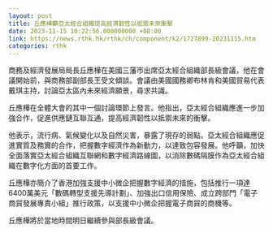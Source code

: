 ```yaml
---
layout: post
title: 丘應樺籲亞太經合組織提高經濟韌性以抵禦未來衝擊
date: 2023-11-15 10:22:56.000000000 +08:00
link: https://news.rthk.hk/rthk/ch/component/k2/1727899-20231115.htm
categories: rthk
---
```


商務及經濟發展局局長丘應樺在美國三藩市出席亞太經合組織部長級會議，他在會議開始前，與商務部副部長王受文傾談。會議由美國國務卿布林肯和美國貿易代表戴琪主持，討論亞太區內未來經濟願景，尋求共識。

丘應樺在全體大會的其中一個討論環節上發言。他指出，亞太經合組織應進一步加強合作，促進供應鏈互聯互通，提高經濟韌性以抵禦未來的衝擊。

他表示，流行病、氣候變化以及自然災害，暴露了現存的弱點。亞太經合組織應促進實質及務實的合作，把握數字經濟作為新動力，以達致包容發展。他呼籲，加快全面落實亞太經合組織互聯網和數字經濟路線圖，以消除數碼隔膜作為亞太經合組織在數字化方面的首要工作。

丘應樺亦簡介了香港加強支援中小微企把握數字經濟的措施，包括推行一項達6400萬美元「數碼轉型支援先導計劃」、加強出口信用保險、成立跨部門「電子商貿發展專責小組」推行政策，以支援中小微企把握電子商貿的商機等。

丘應樺將於當地時間明日繼續參與部長級會議。
